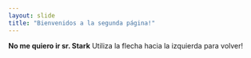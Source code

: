 ```yaml
---
layout: slide
title: "Bienvenidos a la segunda página!"
---
```

**No me quiero ir sr. Stark**
Utiliza la flecha hacia la izquierda para volver!
